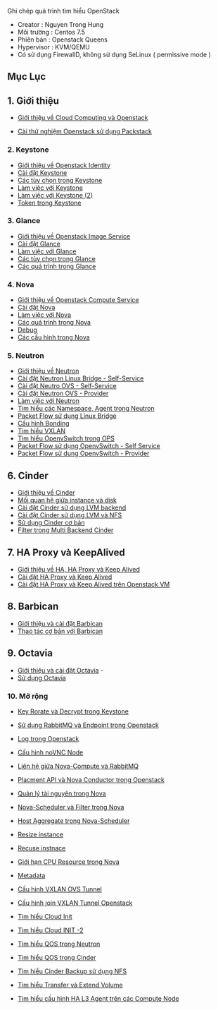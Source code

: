 

Ghi chép quá trình tìm hiểu OpenStack
- Creator : Nguyen Trong Hung
- Môi trường : Centos 7.5
- Phiên bản : Openstack Queens
- Hypervisor : KVM/QEMU
- Có sử dụng FirewallD, không sử dụng SeLinux (   permissive mode ) 

## Mục Lục

## 1. Giới thiệu

- [Giới thiệu về Cloud Computing và Openstack](https://github.com/nguyenhungsync/Report-Intern-Meditech/blob/master/Openstack/1.%20Intro%20Cloud%20Computing.md)

- [Cài thử nghiệm Openstack sử dụng Packstack](https://github.com/nguyenhungsync/Report-Intern-Meditech/blob/master/Openstack/2.install-pack-stack.md)
### 2. Keystone

- [Giới thiệu về  Openstack  Identity](https://github.com/nguyenhungsync/Report-Intern-Meditech/blob/master/Openstack/Keystone/1.%20Introduction-Keystone.md)
- [Cài đặt Keystone ](https://github.com/nguyenhungsync/Openstack_Research/blob/master/Keystone/2.Install-Keystone.md)
- [Các tùy chọn trong Keystone](https://github.com/nguyenhungsync/Report-Intern-Meditech/blob/master/Openstack/Keystone/4.%20Config-Keystone.md)
- [Làm việc với Keystone](https://github.com/nguyenhungsync/Report-Intern-Meditech/blob/master/Openstack/Keystone/5.%20Keystone-Openstack-CLI.md)
- [Làm việc với Keystone (2) ]( https://github.com/nguyenhungsync/Report-Intern-Meditech/blob/master/Openstack/Keystone/6.%20Keystone-CURL.md)
- [Token trong Keystone](https://github.com/nguyenhungsync/Report-Intern-Meditech/blob/master/Openstack/Keystone/7.%20Token-Keystone.md)

### 3. Glance

- [Giới thiệu về Openstack Image Service](https://github.com/nguyenhungsync/Report-Intern-Meditech/blob/master/Openstack/Glance/1.%20Introduction-Glance.md)
- [Cài đặt Glance](https://github.com/nguyenhungsync/Report-Intern-Meditech/blob/master/Openstack/Glance/2.%20Install%20Glance.md)
- [Làm việc với Glance](https://github.com/nguyenhungsync/Report-Intern-Meditech/blob/master/Openstack/Glance/3.%20Openstack-Glance-%26-CURL.md)
- [Các tùy chọn trong Glance](https://github.com/nguyenhungsync/Report-Intern-Meditech/blob/master/Openstack/Glance/4.%20Config.md)
- [Các quá trình trong Glance](https://github.com/nguyenhungsync/Report-Intern-Meditech/blob/master/Openstack/Glance/5.%20Glance-Advanced.md)

### 4. Nova

- [Giới thiệu về Openstack Compute Service](https://github.com/nguyenhungsync/Report-Intern-Meditech/blob/master/Openstack/Nova/1.Introduction-nova.md)
- [Cài đặt Nova](https://github.com/nguyenhungsync/Report-Intern-Meditech/blob/master/Openstack/Nova/2.%20Install-nova.md)
- [Làm việc với Nova](https://github.com/nguyenhungsync/Report-Intern-Meditech/blob/master/Openstack/Nova/3.Nova-Client%26Curl.md)
- [Các quá trình trong Nova](https://github.com/nguyenhungsync/Report-Intern-Meditech/blob/master/Openstack/Nova/4.%20Nova-Instance-Work-flow.md)
- [Debug](https://github.com/nguyenhungsync/Report-Intern-Meditech/blob/master/Openstack/Nova/5.%20Debug.md)
- [Các cấu hình trong Nova](https://github.com/nguyenhungsync/Openstack_Research/blob/master/Nova/6.%20Config-section.md)
### 5. Neutron

- [Giới thiệu về Neutron](https://github.com/nguyenhungsync/Report-Intern-Meditech/blob/master/Openstack/Neutron/1.%20Introduction-neutron.md)
- [Cài đặt Neutron Linux Bridge - Self-Service](https://github.com/nguyenhungsync/Report-Intern-Meditech/blob/master/Openstack/Neutron/2.%20Install%20Neutron%20Linux%20Bridge.md)
- [Cài đặt Neutro OVS - Self-Service](https://github.com/nguyenhungsync/Report-Intern-Meditech/blob/master/Openstack/Neutron/2.1%20.%20OVS-Self-Services.md)
- [Cài đặt Neutron OVS - Provider](https://github.com/nguyenhungsync/Report-Intern-Meditech/blob/master/Openstack/Neutron/2.2.%20OVS%20Self-Service-%26-Provider.md)
- [Làm việc với Neutron ](https://github.com/nguyenhungsync/Report-Intern-Meditech/blob/master/Openstack/Neutron/3.%20Neutron-CLI.md)
- [Tìm hiểu các Namespace, Agent trong Neutron](https://github.com/nguyenhungsync/Report-Intern-Meditech/blob/master/Openstack/Neutron/4.%20Neutron-Namespace-Agent.md)
- [Packet Flow sử dụng Linux Bridge](https://github.com/nguyenhungsync/Report-Intern-Meditech/blob/master/Openstack/Neutron/5.%20%20Packet-Walkthrough-Linux-Bridge.md)
- [Cấu hình Bonding](https://github.com/nguyenhungsync/Report-Intern-Meditech/blob/master/Openstack/Neutron/6.%20Bonding.md)
- [Tìm hiểu VXLAN](https://github.com/nguyenhungsync/Report-Intern-Meditech/blob/master/Openstack/Neutron/7.%20VXLAN.md)
- [Tìm hiểu OpenvSwitch trong OPS](https://github.com/nguyenhungsync/Report-Intern-Meditech/blob/master/Openstack/Neutron/8.%20OVS.md)
- [Packet Flow sử dụng OpenvSwitch - Self Service ](https://github.com/nguyenhungsync/Openstack_Research/blob/master/Neutron/9.%20OPS-Packet-Self-Service.md)
- [Packet Flow sử dung OpenvSwitch - Provider ](https://github.com/nguyenhungsync/Openstack_Research/blob/master/Neutron/10.%20OPS-Packet-Provider.md)

## 6. Cinder

- [Giới thiệu về Cinder](https://github.com/nguyenhungsync/Openstack_Research/blob/master/Cinder/1.%20Introduction-cinder.md)
- [Mối quan hệ giữa instance và disk ](https://github.com/nguyenhungsync/Openstack_Research/blob/master/Cinder/2.%20Cinder-Disk-Work-Flow.md)
- [Cài đặt Cinder sử dụng LVM backend](https://github.com/nguyenhungsync/Openstack_Research/blob/master/Cinder/3.%20Install-Cinder-LVM.md)
- [Cài đặt Cinder sử dụng LVM và NFS](https://github.com/nguyenhungsync/Openstack_Research/blob/master/Cinder/5.%20Install-Multi-Backend.md)
- [Sử dụng Cinder cơ bản](https://github.com/nguyenhungsync/Openstack_Research/blob/master/Cinder/4.%20Basic-Command.md)
- [Filter trong Multi Backend Cinder](https://github.com/nguyenhungsync/Openstack_Research/blob/master/Cinder/6.%20Filtering-Multi-Backend.md)

## 7. HA Proxy và KeepAlived

- [Giới thiệu về HA, HA Proxy và Keep Alived](https://github.com/nguyenhungsync/Openstack_Research/blob/master/High-availability/1.HA-Proxy---KeepAlive/1.Intro.md)
- [Cài đặt HA Proxy và Keep Alived](https://github.com/nguyenhungsync/Openstack_Research/blob/master/High-availability/1.HA-Proxy---KeepAlive/2.%20Setup-HA-Proxy-%26%26-KeepAlive.md)
- [Cài đặt HA Proxy và Keep Alived trên Openstack VM](https://github.com/nguyenhungsync/Openstack_Research/blob/master/High-availability/1.HA-Proxy---KeepAlive/3.HA-Proxy-OPS.md)

## 8. Barbican

- [Giới thiệu và cài đặt Barbican ](https://github.com/nguyenhungsync/Openstack_Research/blob/master/Barbican/1.%20Intro-Setup.md)
- [Thao tác cơ bản với Barbican](https://github.com/nguyenhungsync/Openstack_Research/blob/master/Barbican/1.%20Intro-Setup.md)

## 9. Octavia

- [Giới thiệu và cài đặt Octavia](https://github.com/nguyenhungsync/Openstack_Research/tree/master/High-availability/2.%20Octavia) - 
- [Sử dụng Octavia](https://github.com/nguyenhungsync/Openstack_Research/blob/master/High-availability/2.%20Octavia/2.Use-Octavia.md)

### 10. Mở rộng

- [Key Rorate và Decrypt trong Keystone](https://github.com/nguyenhungsync/Report-Intern-Meditech/blob/master/Openstack/Advance/1.%20Key-Rotate-%26-Decrypt.md)
- [Sử dụng RabbitMQ và Endpoint trong Openstack](https://github.com/nguyenhungsync/Report-Intern-Meditech/blob/master/Openstack/Advance/2.RabbitMQ-%26-API-Endpoint.md)
- [Log trong Openstack](https://github.com/nguyenhungsync/Report-Intern-Meditech/blob/master/Openstack/Advance/3.%20Log.md)
- [Cấu hình noVNC Node](https://github.com/nguyenhungsync/Report-Intern-Meditech/blob/master/Openstack/Advance/4.%20Setup-noVNC.md)
- [Liên hệ giữa Nova-Compute và RabbitMQ](https://github.com/nguyenhungsync/Report-Intern-Meditech/blob/master/Openstack/Advance/5.%20Nova-Compute-Serice-%26-RabbitMQ.md)
- [Placment API và Nova Conductor trong Openstack](https://github.com/nguyenhungsync/Report-Intern-Meditech/blob/master/Openstack/Advance/6.%20Placement-API-%26-Nova-Conductor.md)
- [Quản lý tài nguyên trong Nova](https://github.com/nguyenhungsync/Report-Intern-Meditech/blob/master/Openstack/Advance/7.1.%20%20Resource-Management-OPS.md)
- [Nova-Scheduler và Filter trong Nova](https://github.com/nguyenhungsync/Report-Intern-Meditech/blob/master/Openstack/Advance/7.2%20.%20Nova-Scheduler-%26-Host-Aggreaggregate.md)
- [Host Aggregate trong Nova-Scheduler](https://github.com/nguyenhungsync/Report-Intern-Meditech/blob/master/Openstack/Advance/7.3.%20Lab-Filter-Scheduler.md)
- [Resize instance](https://github.com/nguyenhungsync/Report-Intern-Meditech/blob/master/Openstack/Advance/8.%20Resize-instance.md)
- [Recuse instnace](https://github.com/nguyenhungsync/Report-Intern-Meditech/blob/master/Openstack/Advance/9.%20Rescue-instance.md)
- [Giới hạn CPU Resource trong Nova](https://github.com/nguyenhungsync/Report-Intern-Meditech/blob/master/Openstack/Advance/10.%20Limit-CPU-Resource.md)
- [Metadata](https://github.com/nguyenhungsync/Report-Intern-Meditech/blob/master/Openstack/Advance/11.%20Metadata.md)

- [Cấu hình VXLAN OVS Tunnel](https://github.com/nguyenhungsync/Openstack_Research/blob/master/Neutron/11.%20VXLAN-Tunnel.md)
- [Cấu hình join VXLAN Tunnel Openstack](https://github.com/nguyenhungsync/Openstack_Research/blob/master/Neutron/11.%20VXLAN-Tunnel.md)
- [Tìm hiểu Cloud Init](https://github.com/nguyenhungsync/Openstack_Research/blob/master/Advance/12.%20Cloud-init.md)
- [Tìm hiểu Cloud INIT -2 ](https://github.com/nguyenhungsync/Openstack_Research/blob/master/Advance/13.%20Cloud-init-Script.md)
- [Tìm hiểu QOS trong Neutron](https://github.com/nguyenhungsync/Openstack_Research/blob/master/Advance/14.%20QOS%20-%20Neutron.md)
- [Tìm hiểu QOS trong Cinder](https://github.com/nguyenhungsync/Openstack_Research/blob/master/Advance/15.%20QOS%20-%20Cinder.md)
- [Tìm hiểu Cinder Backup sử dụng NFS](https://github.com/nguyenhungsync/Openstack_Research/blob/master/Advance/16.%20Cinder-Backup-NFS.md)
- [Tìm hiểu Transfer và Extend Volume](https://github.com/nguyenhungsync/Openstack_Research/blob/master/Advance/17.%20Transfer-%26-Extend-Root-Volume.md)
- [Tìm hiểu cấu hình HA L3 Agent trên các Compute Node](https://github.com/nguyenhungsync/Openstack_Research/blob/master/Advance/18.%20L3-Agent-HA-Compute.md)
